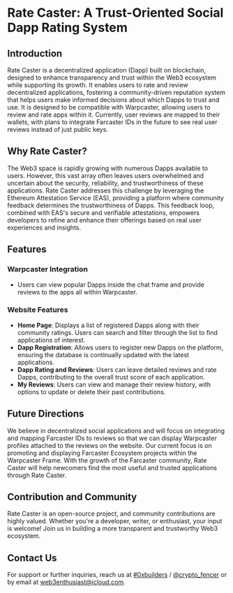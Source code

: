 # Rate Caster: A Trust-Oriented Social Dapp Rating System 

## Introduction

Rate Caster is a decentralized application (Dapp) built on blockchain, designed to enhance transparency and trust within the Web3 ecosystem while supporting its growth. It enables users to rate and review decentralized applications, fostering a community-driven reputation system that helps users make informed decisions about which Dapps to trust and use. It is designed to be compatible with Warpcaster, allowing users to review and rate apps within it. Currently, user reviews are mapped to their wallets, with plans to integrate Farcaster IDs in the future to see real user reviews instead of just public keys.

## Why Rate Caster?

The Web3 space is rapidly growing with numerous Dapps available to users. However, this vast array often leaves users overwhelmed and uncertain about the security, reliability, and trustworthiness of these applications. Rate Caster addresses this challenge by leveraging the Ethereum Attestation Service (EAS), providing a platform where community feedback determines the trustworthiness of Dapps. This feedback loop, combined with EAS's secure and verifiable attestations, empowers developers to refine and enhance their offerings based on real user experiences and insights.

## Features

### Warpcaster Integration
- Users can view popular Dapps inside the chat frame and provide reviews to the apps all within Warpcaster.

### Website Features
- **Home Page**: Displays a list of registered Dapps along with their community ratings. Users can search and filter through the list to find applications of interest.
- **Dapp Registration**: Allows users to register new Dapps on the platform, ensuring the database is continually updated with the latest applications.
- **Dapp Rating and Reviews**: Users can leave detailed reviews and rate Dapps, contributing to the overall trust score of each application.
- **My Reviews**: Users can view and manage their review history, with options to update or delete their past contributions.

## Future Directions

We believe in decentralized social applications and will focus on integrating and mapping Farcaster IDs to reviews so that we can display Warpcaster profiles attached to the reviews on the website. Our current focus is on promoting and displaying Farcaster Ecosystem projects within the Warpcaster Frame. With the growth of the Farcaster community, Rate Caster will help newcomers find the most useful and trusted applications through Rate Caster.

## Contribution and Community

Rate Caster is an open-source project, and community contributions are highly valued. Whether you're a developer, writer, or enthusiast, your input is welcome! Join us in building a more transparent and trustworthy Web3 ecosystem.

## Contact Us

For support or further inquiries, reach us at [#0xbuilders](https://warpcast.com/0xbuilders) / [@crypto_fencer](https://twitter.com/crypto_fencer) or by email at [web3enthusiast@icloud.com](mailto:web3enthusiast@icloud.com).
